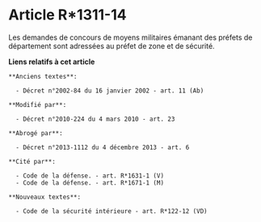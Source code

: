 # Article R*1311-14

Les demandes de concours de moyens militaires émanant des préfets de département sont adressées au préfet de zone et de
sécurité.

**Liens relatifs à cet article**

	**Anciens textes**:

	  - Décret n°2002-84 du 16 janvier 2002 - art. 11 (Ab)

	**Modifié par**:

	  - Décret n°2010-224 du 4 mars 2010 - art. 23

	**Abrogé par**:

	  - Décret n°2013-1112 du 4 décembre 2013 - art. 6

	**Cité par**:

	  - Code de la défense. - art. R*1631-1 (V)
	  - Code de la défense. - art. R*1671-1 (M)

	**Nouveaux textes**:

	  - Code de la sécurité intérieure - art. R*122-12 (VD)
